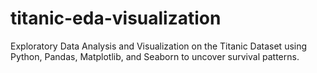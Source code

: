 # titanic-eda-visualization
Exploratory Data Analysis and Visualization on the Titanic Dataset using Python, Pandas, Matplotlib, and Seaborn to uncover survival patterns.
